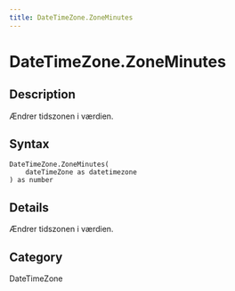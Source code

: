 ```yaml
---
title: DateTimeZone.ZoneMinutes
---
```


# DateTimeZone.ZoneMinutes


## Description

Ændrer tidszonen i værdien.


## Syntax

```powerquery
DateTimeZone.ZoneMinutes(
    dateTimeZone as datetimezone
) as number
```


## Details

Ændrer tidszonen i værdien.



## Category
DateTimeZone
